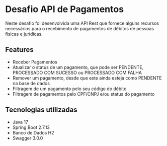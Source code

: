 # Desafio API de Pagamentos

Neste desafio foi desenvolvida uma API Rest que fornece alguns recursos necessários para o recebimento de pagamentos de débitos de pessoas físicas e jurídicas.

## Features
- Receber Pagamentos
- Atualizar o status de um pagamento, que pode ser PENDENTE, PROCESSADO COM SUCESSO ou PROCESSADO COM FALHA
- Remover um pagamento, desde que este ainda esteja como PENDENTE na base de dados
- Filtragem de um pagamento pelo seu código do débito
- Filtragem de pagamentos pelo CPF/CNPJ e/ou status do pagamento 

## Tecnologias utilizadas
- Java 17
- Spring Boot 2.7.13
- Banco de Dados H2
- Swagger 3.0.0


